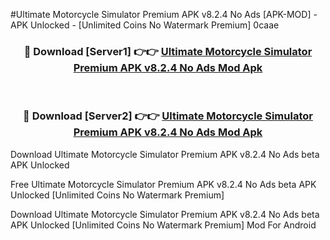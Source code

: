 #Ultimate Motorcycle Simulator Premium APK v8.2.4 No Ads [APK-MOD] - APK Unlocked - [Unlimited Coins No Watermark Premium] 0caae



<div align="center">

<h3>🔴 Download [Server1] 👉👉 <a href="https://momento.my/?title=Ultimate_Motorcycle_Simulator_Premium_APK_v8.2.4_No_Ads">Ultimate Motorcycle Simulator Premium APK v8.2.4 No Ads Mod Apk</a></h3><br>

<h3>🔴 Download [Server2] 👉👉 <a href="https://momento.my/?title=Ultimate_Motorcycle_Simulator_Premium_APK_v8.2.4_No_Ads">Ultimate Motorcycle Simulator Premium APK v8.2.4 No Ads Mod Apk</a></h3>
</div>



Download Ultimate Motorcycle Simulator Premium APK v8.2.4 No Ads beta APK Unlocked

Free Ultimate Motorcycle Simulator Premium APK v8.2.4 No Ads beta APK Unlocked [Unlimited Coins No Watermark Premium]

Download Ultimate Motorcycle Simulator Premium APK v8.2.4 No Ads beta APK Unlocked [Unlimited Coins No Watermark Premium] Mod For Android
